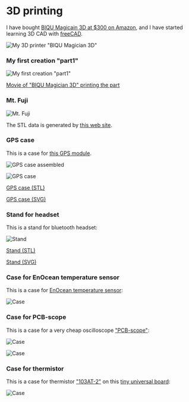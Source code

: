 # 3D printing

I have bought [BIQU Magicain 3D at $300 on Amazon](https://www.biqu.equipment/products/biqu-magician-3d-printer-new-diy-kit-mini-kossel-delta-printing), and I have started learning 3D CAD with [freeCAD](https://www.freecadweb.org/).

![My 3D printer "BIQU Magician 3D"](./doc/BIQU_Magician_3D.jpg)

### My first creation "part1"

![My first creation "part1"](./doc/part1.jpg)

[Movie of "BIQU Magician 3D" printing the part](./doc/3d_printing.mp4)

### Mt. Fuji

![Mt. Fuji](./doc/fuji.jpg)

The STL data is generated by [this web site](https://maps.gsi.go.jp/#15/35.362941/138.731450/&base=std&ls=std&disp=1&vs=c1j0l0u0t0z0r0f0).

### GPS case

This is a case for [this GPS module](http://akizukidenshi.com/catalog/g/gK-09991/).

![GPS case assembled](./gps/gps_assembled.jpg)

![GPS case](./gps/gps.jpg)

[GPS case (STL)](./gps/gps.stl)

[GPS case (SVG)](./gps/gps.svg)

### Stand for headset

This is a stand for bluetooth headset:

![Stand](./stand/stand.jpg)

[Stand (STL)](./stand/stand.stl)

[Stand (SVG)](./stand/stand.svg)

### Case for EnOcean temperature sensor

This is a case for [EnOcean temperature sensor](https://www.enocean.com/en/enocean_modules_928mhz/stm-431j/):

![Case](./temperature/temperature.jpg)

### Case for PCB-scope

This is a case for a very cheap oscilloscope ["PCB-scope"](http://www.picaxe.com/Hardware/Add-on-Modules/PCB-scope/):

![Case](./osc001/osc001.jpg)

![Case](./osc001/osc001_case.jpg)

### Case for thermistor

This is a case for thermistor ["103AT-2"](http://akizukidenshi.com/catalog/g/gP-07258/) on this [tiny universal board](http://akizukidenshi.com/catalog/g/gP-02515/):

![Case](./thermistor/thermistor.jpg)
